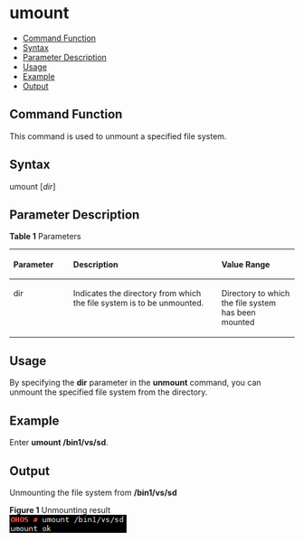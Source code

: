 # umount<a name="EN-US_TOPIC_0000001051451595"></a>

-   [Command Function](#section365125133520)
-   [Syntax](#section9615254123512)
-   [Parameter Description](#section63446577355)
-   [Usage](#section92931509368)
-   [Example](#section144311323616)
-   [Output](#section360525113611)

## Command Function<a name="section365125133520"></a>

This command is used to unmount a specified file system.

## Syntax<a name="section9615254123512"></a>

umount \[_dir_\]

## Parameter Description<a name="section63446577355"></a>

**Table  1**  Parameters

<a name="table1713mcpsimp"></a>
<table><thead align="left"><tr id="row1719mcpsimp"><th class="cellrowborder" valign="top" width="21%" id="mcps1.2.4.1.1"><p id="p1721mcpsimp"><a name="p1721mcpsimp"></a><a name="p1721mcpsimp"></a><strong id="b18608121184416"><a name="b18608121184416"></a><a name="b18608121184416"></a>Parameter</strong></p>
</th>
<th class="cellrowborder" valign="top" width="52%" id="mcps1.2.4.1.2"><p id="p1723mcpsimp"><a name="p1723mcpsimp"></a><a name="p1723mcpsimp"></a><strong id="b123794114417"><a name="b123794114417"></a><a name="b123794114417"></a>Description</strong></p>
</th>
<th class="cellrowborder" valign="top" width="27%" id="mcps1.2.4.1.3"><p id="p1725mcpsimp"><a name="p1725mcpsimp"></a><a name="p1725mcpsimp"></a><strong id="b8664446440"><a name="b8664446440"></a><a name="b8664446440"></a>Value Range</strong></p>
</th>
</tr>
</thead>
<tbody><tr id="row1726mcpsimp"><td class="cellrowborder" valign="top" width="21%" headers="mcps1.2.4.1.1 "><p id="p1728mcpsimp"><a name="p1728mcpsimp"></a><a name="p1728mcpsimp"></a>dir</p>
</td>
<td class="cellrowborder" valign="top" width="52%" headers="mcps1.2.4.1.2 "><p id="p1730mcpsimp"><a name="p1730mcpsimp"></a><a name="p1730mcpsimp"></a>Indicates the directory from which the file system is to be unmounted.</p>
</td>
<td class="cellrowborder" valign="top" width="27%" headers="mcps1.2.4.1.3 "><p id="p1732mcpsimp"><a name="p1732mcpsimp"></a><a name="p1732mcpsimp"></a>Directory to which the file system has been mounted</p>
</td>
</tr>
</tbody>
</table>

## Usage<a name="section92931509368"></a>

By specifying the  **dir**  parameter in the  **unmount**  command, you can unmount the specified file system from the directory.

## Example<a name="section144311323616"></a>

Enter  **umount /bin1/vs/sd**.

## Output<a name="section360525113611"></a>

Unmounting the file system from  **/bin1/vs/sd**

**Figure  1**  Unmounting result<a name="fig2304134118557"></a>  
![](figures/unmounting-result.png "unmounting-result")

